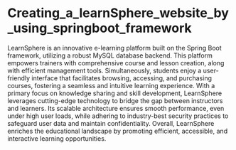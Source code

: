 # Creating_a_learnSphere_website_by_using_springboot_framework
LearnSphere is an innovative e-learning platform built on the Spring Boot framework, utilizing a robust MySQL database backend. This platform empowers trainers with comprehensive course and lesson creation, along with efficient management tools. Simultaneously, students enjoy a user-friendly interface that facilitates browsing, accessing, and purchasing courses, fostering a seamless and intuitive learning experience. With a primary focus on knowledge sharing and skill development, LearnSphere leverages cutting-edge technology to bridge the gap between instructors and learners. Its scalable architecture ensures smooth performance, even under high user loads, while adhering to industry-best security practices to safeguard user data and maintain confidentiality. Overall, LearnSphere enriches the educational landscape by promoting efficient, accessible, and interactive learning opportunities.
